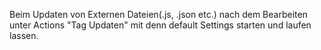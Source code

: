Beim Updaten von Externen Dateien(.js, .json etc.) nach dem Bearbeiten unter Actions "Tag Updaten" mit denn default Settings starten und laufen lassen.
